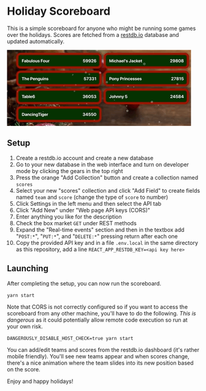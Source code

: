 # Holiday Scoreboard

This is a simple scoreboard for anyone who might be running some games over the holidays.
Scores are fetched from a [restdb.io](https://restdb.io/) database and updated automatically.

![Scoreboard demo animation](scoreboard.gif)

## Setup

1. Create a restdb.io account and create a new database
2. Go to your new database in the web interface and turn on developer mode by clicking the gears in the top right
3. Press the orange "Add Collection" button and create a collection named `scores`
4. Select your new "scores" collection and click "Add Field" to create fields named `team` and `score` (change the type of `score` to number)
5. Click Settings in the left menu and then select the API tab
6. Click "Add New" under "Web page API keys (CORS)"
7. Enter anything you like for the description
8. Check the box market `GET` under REST methods
9. Expand the "Real-time events" section and then in the textbox add "`POST:*`", "`PUT:*`", and "`DELETE:*`" pressing return after each one
10. Copy the provided API key and in a file `.env.local` in the same directory as this repository, add a line `REACT_APP_RESTDB_KEY=<api key here>`

## Launching

After completing the setup, you can now run the scoreboard.

    yarn start

Note that CORS is not correctly configured so if you want to access the scoreboard from any other machine, you'll have to do the following.
*This is dangerous* as it could potentially allow remote code execution so run at your own risk.

    DANGEROUSLY_DISABLE_HOST_CHECK=true yarn start

You can add/edit teams and scores from the restdb.io dashboard (it's rather mobile friendly).
You'll see new teams appear and when scores change, there's a nice animation where the team slides into its new position based on the score.

Enjoy and happy holidays!
